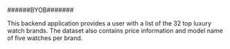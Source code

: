 ######BYOB#######

This backend application provides a user with a list of the 32 top luxury watch
brands.  The dataset also contains price information and model name of five watches
per brand.

